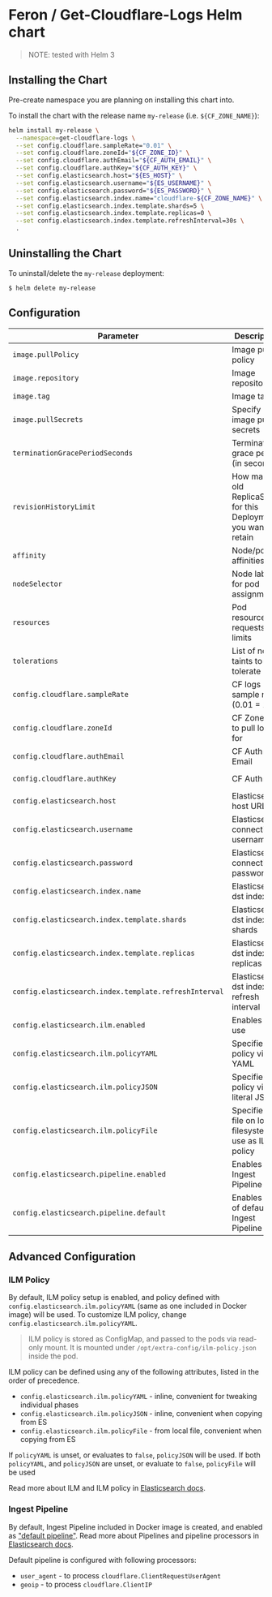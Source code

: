 # Feron / Get-Cloudflare-Logs Helm chart

> NOTE: tested with Helm 3

## Installing the Chart

Pre-create namespace you are planning on installing this chart into.

To install the chart with the release name `my-release` (i.e. `${CF_ZONE_NAME}`):

```sh
helm install my-release \
  --namespace=get-cloudflare-logs \
  --set config.cloudflare.sampleRate="0.01" \
  --set config.cloudflare.zoneId="${CF_ZONE_ID}" \
  --set config.cloudflare.authEmail="${CF_AUTH_EMAIL}" \
  --set config.cloudflare.authKey="${CF_AUTH_KEY}" \
  --set config.elasticsearch.host="${ES_HOST}" \
  --set config.elasticsearch.username="${ES_USERNAME}" \
  --set config.elasticsearch.password="${ES_PASSWORD}" \
  --set config.elasticsearch.index.name="cloudflare-${CF_ZONE_NAME}" \
  --set config.elasticsearch.index.template.shards=5 \
  --set config.elasticsearch.index.template.replicas=0 \
  --set config.elasticsearch.index.template.refreshInterval=30s \
  .
```

## Uninstalling the Chart

To uninstall/delete the `my-release` deployment:

```console
$ helm delete my-release
```

## Configuration

 Parameter                      | Description                            | Default
------------------------------- | -------------------------------------- | ---------
`image.pullPolicy`              | Image pull policy                      | `Always`
`image.repository`              | Image repository                       | `docker.io/anapsix/get-cloudflare-logs`
`image.tag`                     | Image tag                              | `0.6.0` (same as `.Chart.AppVersion`)
`image.pullSecrets`             | Specify image pull secrets             | `[]`
`terminationGracePeriodSeconds` | Termination grace period (in seconds)  | `15`
`revisionHistoryLimit`          | How many old ReplicaSets for this Deployment you want to retain | `10`
`affinity`                      | Node/pod affinities                    | `{}`
`nodeSelector`                  | Node labels for pod assignment         | `{}`
`resources`                     | Pod resource requests & limits         | `{}`
`tolerations`                   | List of node taints to tolerate        | `[]`
`config.cloudflare.sampleRate`  | CF logs sample rate (0.01 = 1%)        | `0.01`
`config.cloudflare.zoneId`      | CF Zone ID to pull logs for            | `51e241f08e014feb95d1b2760228d12a` (fake)
`config.cloudflare.authEmail`   | CF Auth Email                          | `admin@example.com` (fake)
`config.cloudflare.authKey`     | CF Auth Key                            | `51e241f08e014feb95d1b2760228d12a2df50` (fake)
`config.elasticsearch.host`     | Elasticsearch host URL                 | `http://elasticsearch:9200`
`config.elasticsearch.username` | Elasticsearch connection username      | `nil`
`config.elasticsearch.password` | Elasticsearch connection password      | `nil`
`config.elasticsearch.index.name`     | Elasticsearch dst index          | `cloudflare-access`
`config.elasticsearch.index.template.shards`   | Elasticsearch dst index shards   | `5`
`config.elasticsearch.index.template.replicas` | Elasticsearch dst index replicas | `0`
`config.elasticsearch.index.template.refreshInterval` | Elasticsearch dst index refresh interval | `10s`
`config.elasticsearch.ilm.enabled`      | Enables ILM use | `true`
`config.elasticsearch.ilm.policyYAML`   | Specifies policy via YAML | see [`values.yaml`][values]
`config.elasticsearch.ilm.policyJSON`   | Specifies policy via literal JSON | see [`values.yaml`][values]
`config.elasticsearch.ilm.policyFile`   | Specifies a file on local filesystem to use as ILM policy | `files/ilm-default-policy.json`
`config.elasticsearch.pipeline.enabled` | Enables Ingest Pipeline | `true` (at the moment, has no effect)
`config.elasticsearch.pipeline.default` | Enables use of default Ingest Pipeline | `true`


## Advanced Configuration

### ILM Policy

By default, ILM policy setup is enabled, and policy defined with
`config.elasticsearch.ilm.policyYAML` (same as one included in Docker image)
will be used.
To customize ILM policy, change `config.elasticsearch.ilm.policyYAML`.

> ILM policy is stored as ConfigMap, and passed to the pods via read-only mount.
> It is mounted under `/opt/extra-config/ilm-policy.json` inside the pod.

ILM policy can be defined using any of the following attributes, listed in the
order of precedence.
- `config.elasticsearch.ilm.policyYAML` - inline, convenient for tweaking individual phases
- `config.elasticsearch.ilm.policyJSON` - inline, convenient when copying from ES
- `config.elasticsearch.ilm.policyFile` - from local file, convenient when copying from ES

If `policyYAML` is unset, or evaluates to `false`, `policyJSON` will be used.
If both `policyYAML`, and `policyJSON` are unset, or evaluate to `false`,
`policyFile` will be used


Read more about ILM and ILM policy in [Elasticsearch docs][ilm-docs].

### Ingest Pipeline

By default, Ingest Pipeline included in Docker image is created, and enabled as
["default pipeline"][index-docs]. Read more about Pipelines and pipeline
processors in [Elasticsearch docs][pipeline-docs].

Default pipeline is configured with following processors:
- `user_agent` - to process `cloudflare.ClientRequestUserAgent`
- `geoip` - to process `cloudflare.ClientIP`



[ link reference ]::
[ilm-docs]: https://www.elastic.co/guide/en/elasticsearch/reference/current/index-lifecycle-management.html
[pipeline-docs]: https://www.elastic.co/guide/en/elasticsearch/reference/current/pipeline.html
[index-docs]: https://www.elastic.co/guide/en/elasticsearch/reference/current/index-modules.html#dynamic-index-settings
[values]: ./values.yaml
